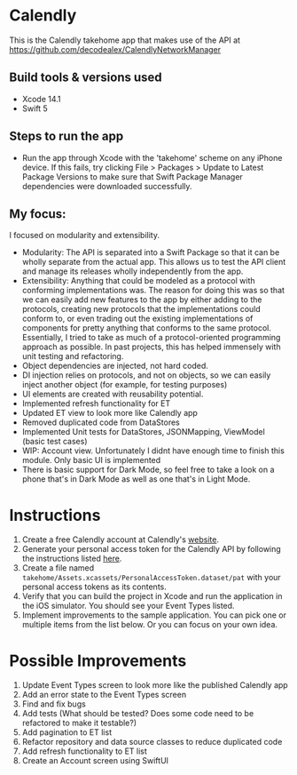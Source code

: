 # Calendly
This is the Calendly takehome app that makes use of the API at https://github.com/decodealex/CalendlyNetworkManager

## Build tools & versions used
- Xcode 14.1
- Swift 5

## Steps to run the app
- Run the app through Xcode with the 'takehome' scheme on any iPhone device.   If this fails, try clicking File > Packages > Update to Latest Package Versions to make sure that Swift Package Manager dependencies were downloaded successfully.

## My focus:
I focused on modularity and extensibility.
- Modularity: The API is separated into a Swift Package so that it can be wholly separate from the actual app.  This allows us to test the API client and manage its releases wholly independently from the app.
- Extensibility: Anything that could be modeled as a protocol with conforming implementations was.  The reason for doing this was so that we can easily add new features to the app by either adding to the protocols, creating new protocols that the implementations could conform to, or even trading out the existing implementations of components for pretty anything that conforms to the same protocol.  Essentially, I tried to take as much of a protocol-oriented programming approach as possible.  In past projects, this has helped immensely with unit testing and refactoring.
- Object dependencies are injected, not hard coded. 
- DI injection relies on protocols, and not on objects, so we can easily inject another object (for example, for testing purposes)
- UI elements are created with reusability potential. 
- Implemented refresh functionality for ET
- Updated ET view to look more like Calendly app
- Removed duplicated code from DataStores
- Implemented Unit tests for DataStores, JSONMapping, ViewModel (basic test cases) 
- WIP: Account view. Unfortunately I didnt have enough time to finish this module. Only basic UI is implemented 
- There is basic support for Dark Mode, so feel free to take a look on a phone that's in Dark Mode as well as one that's in Light Mode.



# Instructions

1. Create a free Calendly account at Calendly's [website](https://calendly.com).
2. Generate your personal access token for the Calendly API by following the instructions listed [here](https://developer.calendly.com/how-to-authenticate-with-personal-access-tokens).
3. Create a file named `takehome/Assets.xcassets/PersonalAccessToken.dataset/pat` with your personal access tokens as its contents.
4. Verify that you can build the project in Xcode and run the application in the iOS simulator. You should see your Event Types listed.
5. Implement improvements to the sample application. You can pick one or multiple items from the list below. Or you can focus on your own idea.

# Possible Improvements

1. Update Event Types screen to look more like the published Calendly app
2. Add an error state to the Event Types screen
3. Find and fix bugs
4. Add tests (What should be tested? Does some code need to be refactored to make it testable?)
5. Add pagination to ET list
6. Refactor repository and data source classes to reduce duplicated code
7. Add refresh functionality to ET list
8. Create an Account screen using SwiftUI

